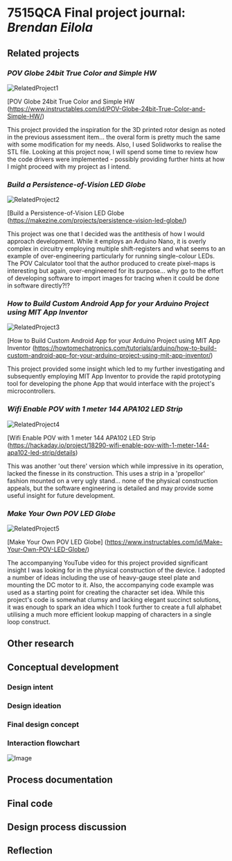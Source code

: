 # 7515QCA Final project journal: *Brendan Eilola*

## Related projects ##
<!--- Find about 6 related projects to the project you choose. A project might be related through  function, technology, materials, fabrication, concept, or code. Don't forget to place an image of the related project in the appropriate folder and insert the filename in the appropriate places below. Copy the markdown block of code below for each project you are showing. --->

### *POV Globe 24bit True Color and Simple HW* ###

![RelatedProject1](RelatedProject1.jpg)

[POV Globe 24bit True Color and Simple HW (https://www.instructables.com/id/POV-Globe-24bit-True-Color-and-Simple-HW/)

This project provided the inspiration for the 3D printed rotor design as noted in the previous assessment item... the overal form is pretty much the same with some modification for my needs. Also, I used Solidworks to realise the STL file. Looking at this project now, I will spend some time to review how the code drivers were implemented - possibly providing further hints at how I might proceed with my project as I intend.

### *Build a Persistence-of-Vision LED Globe* ###

![RelatedProject2](RelatedProject2.jpg)

[Build a Persistence-of-Vision LED Globe (https://makezine.com/projects/persistence-vision-led-globe/)

This project was one that I decided was the antithesis of how I would approach development. While it employs an Arduino Nano, it is overly complex in circuitry employing multiple shift-registers and what seems to an example of over-engineering particularly for running single-colour LEDs. The POV Calculator tool that the author produced to create pixel-maps is interesting but again, over-engineered for its purpose... why go to the effort of developing software to import images for tracing when it could be done in software directly?!?

### *How to Build Custom Android App for your Arduino Project using MIT App Inventor* ###

![RelatedProject3](RelatedProject3.jpg)

[How to Build Custom Android App for your Arduino Project using MIT App Inventor (https://howtomechatronics.com/tutorials/arduino/how-to-build-custom-android-app-for-your-arduino-project-using-mit-app-inventor/)

This project provided some insight which led to my further investigating and subsequently employing MIT App Inventor to provide the rapid prototyping tool for developing the phone App that would interface with the project's microcontrollers.

### *Wifi Enable POV with 1 meter 144 APA102 LED Strip* ###

![RelatedProject4](RelatedProject4.jpg)

[Wifi Enable POV with 1 meter 144 APA102 LED Strip (https://hackaday.io/project/18290-wifi-enable-pov-with-1-meter-144-apa102-led-strip/details)

This was another 'out there' version which while impressive in its operation, lacked the finesse in its construction. This uses a strip in a 'propellor' fashion mounted on a very ugly stand... none of the physical construction appeals, but the software engineering is detailed and may provide some useful insight for future development.

### *Make Your Own POV LED Globe* ###

![RelatedProject5](RelatedProject5.jpg)

[Make Your Own POV LED Globe] (https://www.instructables.com/id/Make-Your-Own-POV-LED-Globe/)

The accompanying YouTube video for this project provided significant insight I was looking for in the physical construction of the device. I adopted a number of ideas including the use of heavy-gauge steel plate and mounting the DC motor to it. Also, the accompanying code example was used as a starting point for creating the character set idea. While this project's code is somewhat clumsy and lacking elegant succinct solutions, it was enough to spark an idea which I took further to create a full alphabet utilising a much more efficient lookup mapping of characters in a single loop construct.


## Other research ##
<!--- Include here any other relevant research you have done. This might include identifying readings, tutorials, videos, technical documents, or other resources that have been helpful. For each particular source, add a comment or two about why it is relevant or what you have taken from it. You should include a reference or link to each of these resources. --->

## Conceptual development ##

### Design intent ###
<!--- Include your design intent here. It should be about a 10 word phrase/sentence. --->

### Design ideation ###
<!--- Document your ideation process. This will include the design concepts presented for assessment 2. You can copy and paste that information here. --->

### Final design concept ###
<!--- This should be a description of your concept including its context, motivation, or other relevant information you used to decide on this concept. --->

### Interaction flowchart ###
<!--- Include an interaction flowchart of the interaction process in your project. Make sure you think about all the stages of interaction step-by-step. Also make sure that you consider actions a user might take that aren't what you intend in an ideal use case. Insert an image of it below. It might just be a photo of a hand-drawn sketch, not a carefully drawn digital diagram. It just needs to be legible. --->

![Image](missingimage.png)

## Process documentation ##
<!--- In this section, include text and images (and potentially links to video) that represent the development of your project including sources you've found (URLs and written references), choices you've made, sketches you've done, iterations completed, materials you've investigated, and code samples. Use the markdown reference for help in formatting the material.

This should have quite a lot of information! It will likely include most of the process documentation from assessment 2 which can be copied and pasted here.

Use subheadings to structure this code. See https://guides.github.com/features/mastering-markdown/ for details of how to insert subheadings.

There will likely by a dozen or so images of the project under construction. The images should help explain why you've made the choices you've made as well as what you have done. --->

## Final code ##

<!--- Include here screenshots of the final code you used in the project if it is done with block coding. If you have used javascript, micropython, C, or other code, include it as text formatted as code using a series of three backticks ` before and after the code block. See https://guides.github.com/features/mastering-markdown/ for more information about that formatting. --->


## Design process discussion ##
<!--- Discuss your process used in this project, particularly with reference to aspects of the Double Diamond design methodology or other relevant design process. --->


## Reflection ##

<!--- Describe the parts of your project you felt were most successful and the parts that could have done with improvement, whether in terms of outcome, process, or understanding.

What techniques, approaches, skills, or information did you find useful from other sources (such as the related projects you identified earlier)?

What parts of your project do you feel are novel. This is IMPORTANT to help justify a key component of the assessment rubric.

What might be an interesting extension of this project? In what other contexts might this project be used? --->
